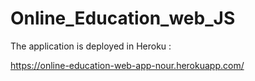 # Online_Education_web_JS

The application is deployed in Heroku :

https://online-education-web-app-nour.herokuapp.com/
